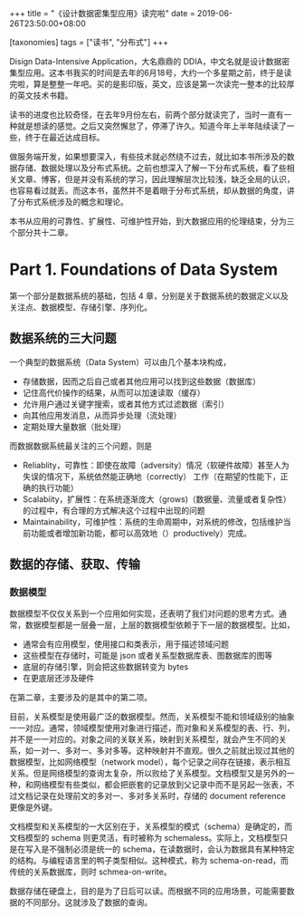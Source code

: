 +++
title = "《设计数据密集型应用》读完啦"
date = 2019-06-26T23:50:00+08:00

[taxonomies]
tags = ["读书", "分布式"]
+++

Disign Data-Intensive Application，大名鼎鼎的 DDIA，中文名就是设计数据密集型应用。这本书我买的时间是去年的6月18号，大约一个多星期之前，终于是读完啦，算是整整一年吧。买的是影印版，英文，应该是第一次读完一整本的比较厚的英文技术书籍。

读书的进度也比较奇怪，在去年9月份左右，前两个部分就读完了，当时一直有一种就是想读的感觉。之后又突然懈怠了，停滞了许久。知道今年上半年陆续读了一些，终于在最近达成目标。

做服务端开发，如果想要深入，有些技术就必然绕不过去，就比如本书所涉及的数据存储、数据处理以及分布式系统。之前也想深入了解一下分布式系统，看了些相关文章、博客，但是并没有系统的学习，因此理解层次比较浅，缺乏全局的认识，也容易看过就丢。而这本书，虽然并不是着眼于分布式系统，却从数据的角度，讲了分布式系统涉及的概念和理论。

本书从应用的可靠性、扩展性、可维护性开始，到大数据应用的伦理结束，分为三个部分共十二章。

# Part 1. Foundations of Data System

第一个部分是数据系统的基础，包括 4 章，分别是关于数据系统的数据定义以及关注点、数据模型、存储引擎、序列化。

## 数据系统的三大问题

一个典型的数据系统（Data System）可以由几个基本块构成，

* 存储数据，因而之后自己或者其他应用可以找到这些数据（数据库）
* 记住高代价操作的结果，从而可以加速读取（缓存）
* 允许用户通过关键字搜索，或者其他方式过滤数据（索引）
* 向其他应用发消息，从而异步处理（流处理）
* 定期处理大量数据（批处理）

而数据数据系统最关注的三个问题，则是

* Reliablity，可靠性：即使在故障（adversity）情况（软硬件故障）甚至人为失误的情况下，系统依然能正确地（correctly） 工作（在期望的性能下，正确的执行功能）
* Scalabiity，扩展性：在系统逐渐庞大（grows)（数据量、流量或者复杂性）的过程中，有合理的方式解决这个过程中出现的问题
* Maintainability，可维护性：系统的生命周期中，对系统的修改，包括维护当前功能或者增加新功能，都可以高效地（）productively）完成。

## 数据的存储、获取、传输

### 数据模型

数据模型不仅仅关系到一个应用如何实现，还表明了我们对问题的思考方式。通常，数据模型都是一层叠一层，上层的数据模型依赖于下一层的数据模型。比如，

* 通常会有应用模型，使用接口和类表示，用于描述领域问题
* 这些模型在存储时，可能是 json 或者关系型数据库表、图数据库的图等
* 底层的存储引擎，则会把这些数据转变为 bytes
* 在更底层还涉及硬件

在第二章，主要涉及的是其中的第二项。

目前，关系模型是使用最广泛的数据模型。然而，关系模型不能和领域级别的抽象一一对应。通常，领域模型使用对象进行描述，而对象和关系模型的表、行、列，并不是一一对应的。对象之间的关联关系，映射到关系模型，就会产生不同的关系，如一对一、多对一、多对多等。这种映射并不直观。很久之前就出现过其他的数据模型，比如网络模型（network model），每个记录之间存在链接，表示相互关系。但是网络模型的查询太复杂，所以败给了关系模型。文档模型又是另外的一种，和网络模型有些类似，都会把嵌套的记录放到父记录中而不是另起一张表，不过文档记录在处理前文的多对一、多对多关系时，存储的 document reference 更像是外键。

文档模型和关系模型的一大区别在于，关系模型的模式（schema）是确定的，而文档模型的 schema 则更灵活，有时被称为 schemaless。实际上，文档模型只是在写入是不强制必须是统一的 schema，在读数据时，会认为数据具有某种特定的结构。与编程语言里的鸭子类型相似。这种模式，称为 schema-on-read，而传统的关系数据库，则时 schmea-on-write。

数据存储在硬盘上，目的是为了日后可以读。而根据不同的应用场景，可能需要数据的不同部分。这就涉及了数据的查询。






